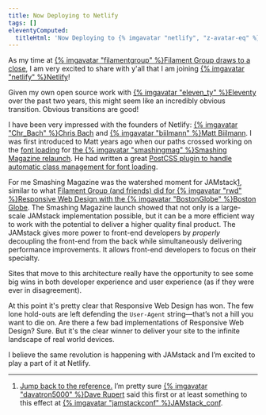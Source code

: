 ```yaml
---
title: Now Deploying to Netlify
tags: []
eleventyComputed:
  titleHtml: 'Now Deploying to {% imgavatar "netlify", "z-avatar-eq" %}Netlify'
---
```

As my time at [{% imgavatar "filamentgroup" %}Filament Group draws to a close](/web/filament-group/), I am very excited to share with y'all that I am joining [{% imgavatar "netlify" %}Netlify](https://www.netlify.com/)!

Given my own open source work with [{% imgavatar "eleven_ty" %}Eleventy](https://www.11ty.dev/) over the past two years, this might seem like an incredibly obvious transition. Obvious transitions are good!

I have been very impressed with the founders of Netlify: [{% imgavatar "Chr_Bach" %}Chris Bach](https://twitter.com/Chr_Bach) and [{% imgavatar "biilmann" %}Matt Biilmann](https://twitter.com/biilmann). I was first introduced to Matt years ago when our paths crossed working on the [font loading](/web/the-compromise/) for [the {% imgavatar "smashingmag" %}Smashing Magazine relaunch](https://www.netlify.com/case-studies/smashing/). He had written a great [PostCSS plugin to handle automatic class management for font loading](/web/font-loading-classes/).

For me Smashing Magazine was the watershed moment for JAMstack<a href="#note-1" class="notes_link" id="link-note-1">1</a>, similar to what [Filament Group (and friends) did for {% imgavatar "rwd" %}Responsive Web Design with the {% imgavatar "BostonGlobe" %}Boston Globe](https://www.filamentgroup.com/lab/introducing-the-new-responsive-designed-bostonglobecom.html). The Smashing Magazine launch showed that not only is a large-scale JAMstack implementation possible, but it can be a more efficient way to work with the potential to deliver a higher quality final product. The JAMstack gives more power to front-end developers by _properly_ decoupling the front-end from the back while simultaneously delivering performance improvements. It allows front-end developers to focus on their specialty.

Sites that move to this architecture really have the opportunity to see some big wins in both developer experience and user experience (as if they were ever in disagreement).

At this point it's pretty clear that Responsive Web Design has won. The few lone hold-outs are left defending the `User-Agent` string—that’s not a hill you want to die on. Are there a few bad implementations of Responsive Web Design? Sure. But it's the clear winner to deliver your site to the infinite landscape of real world devices.

I believe the same revolution is happening with JAMstack and I’m excited to play a part of it at Netlify.


---
<ol class="notes">
    <li class="notes_note"><a id="note-1" href="#link-note-1" class="notes_linkback">Jump back to the reference.</a> I’m pretty sure <a href="https://twitter.com/davatron5000">{% imgavatar "davatron5000" %}Dave Rupert</a> said this first or at least something to this effect at <a href="https://twitter.com/jamstackconf">{% imgavatar "jamstackconf" %}JAMstack_conf</a>.</li>
</ol>
